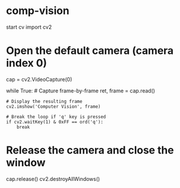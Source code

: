 # comp-vision
start cv
import cv2

# Open the default camera (camera index 0)
cap = cv2.VideoCapture(0)

while True:
    # Capture frame-by-frame
    ret, frame = cap.read()

    # Display the resulting frame
    cv2.imshow('Computer Vision', frame)

    # Break the loop if 'q' key is pressed
    if cv2.waitKey(1) & 0xFF == ord('q'):
        break

# Release the camera and close the window
cap.release()
cv2.destroyAllWindows()
